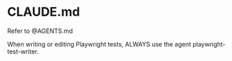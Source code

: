 # CLAUDE.md

Refer to @AGENTS.md

When writing or editing Playwright tests, ALWAYS use the agent
playwright-test-writer.
